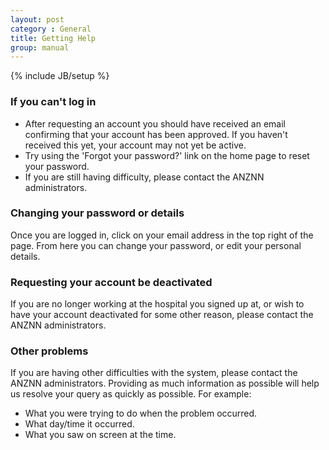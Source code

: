 ```yaml
---
layout: post
category : General
title: Getting Help
group: manual
---
```

{% include JB/setup %}

### If you can't log in ###
* After requesting an account you should have received an email confirming that your account has been approved. If you haven't received this yet, your account may not yet be active.
* Try using the 'Forgot your password?' link on the home page to reset your password. 
* If you are still having difficulty, please contact the ANZNN administrators.

### Changing your password or details ###
Once you are logged in, click on your email address in the top right of the page. From here you can change your password, or edit your personal details.

### Requesting your account be deactivated ###
If you are no longer working at the hospital you signed up at, or wish to have your account deactivated for some other reason, please contact the ANZNN administrators.

### Other problems ###
If you are having other difficulties with the system, please contact the ANZNN administrators. Providing as much information as possible will help us resolve your query as quickly as possible. For example:
* What you were trying to do when the problem occurred.
* What day/time it occurred.
* What you saw on screen at the time.

